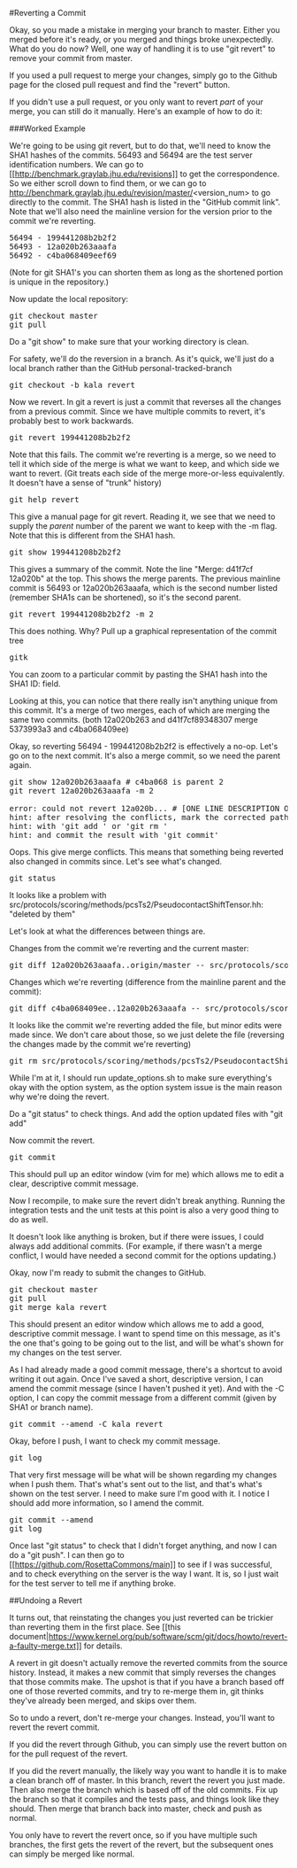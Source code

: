#Reverting a Commit

Okay, so you made a mistake in merging your branch to master. Either you merged before it's ready, or you merged and things broke unexpectedly. What do you do now? Well, one way of handling it is to use "git revert" to remove your commit from master. 

If you used a pull request to merge your changes, simply go to the Github page for the closed pull request and find the "revert" button.

If you didn't use a pull request, or you only want to revert *part* of your merge, you can still do it manually. Here's an example of how to do it:

###Worked Example

We're going to be using git revert, but to do that, we'll need to know the SHA1 hashes of the commits. 56493 and 56494 are the test server identification numbers. We can go to  [[http://benchmark.graylab.jhu.edu/revisions]] to get the correspondence. So we either scroll down to find them, or we can go to <nowiki>http://benchmark.graylab.jhu.edu/revision/master/<version_num></nowiki> to go directly to the commit. The SHA1 hash is listed in the "GitHub commit link". Note that we'll also need the mainline version for the version prior to the commit we're reverting.

<pre>
56494 - 199441208b2b2f2
56493 - 12a020b263aaafa
56492 - c4ba068409eef69
</pre>

(Note for git SHA1's you can shorten them as long as the shortened portion is unique in the repository.)

Now update the local repository:

<pre>
git checkout master
git pull
</pre>

Do a "git show" to make sure that your working directory is clean.

For safety, we'll do the reversion in a branch. As it's quick, we'll just do a local branch rather than the GitHub personal-tracked-branch

<pre>
git checkout -b kala_revert
</pre>

Now we revert. In git a revert is just a commit that reverses all the changes from a previous commit. Since we have multiple commits to revert, it's probably best to work backwards.

<pre>
git revert 199441208b2b2f2
</pre>

Note that this fails. The commit we're reverting is a merge, so we need to tell it which side of the merge is what we want to keep, and which side we want to revert. (Git treats each side of the merge more-or-less equivalently. It doesn't have a sense of "trunk" history)

<pre>
git help revert  
</pre>

This give a manual page for git revert. Reading it, we see that we need to supply the *parent* number of the parent we want to keep with the -m flag. Note that this is different from the SHA1 hash.

<pre>
git show 199441208b2b2f2
</pre>

This gives a summary of the commit. Note the line "Merge: d41f7cf 12a020b" at the top. This shows the merge parents. The previous mainline commit is 56493 or 12a020b263aaafa, which is the second number listed (remember SHA1s can be shortened), so it's the second parent.

<pre>
git revert 199441208b2b2f2 -m 2
</pre>

This does nothing. Why? Pull up a graphical representation of the commit tree

<pre>
gitk
</pre>

You can zoom to a particular commit by pasting the SHA1 hash into the SHA1 ID: field.

Looking at this, you can notice that there really isn't anything unique from this commit. It's a merge of two merges, each of which are merging the same two commits.  (both 12a020b263 and d41f7cf89348307 merge 5373993a3 and c4ba068409ee)

Okay, so reverting 56494 - 199441208b2b2f2 is effectively a no-op. Let's go on to the next commit. It's also a merge commit, so we need the parent again.

<pre>
git show 12a020b263aaafa # c4ba068 is parent 2
git revert 12a020b263aaafa -m 2

error: could not revert 12a020b... # [ONE LINE DESCRIPTION OF CHANGE]
hint: after resolving the conflicts, mark the corrected paths
hint: with 'git add <paths>' or 'git rm <paths>'
hint: and commit the result with 'git commit'
</pre>

Oops. This give merge conflicts. This means that something being reverted also changed in commits since. Let's see what's changed.

<pre>
git status
</pre>

It looks like a problem with src/protocols/scoring/methods/pcsTs2/PseudocontactShiftTensor.hh: "deleted by them"

Let's look at what the differences between things are.

Changes from the commit we're reverting and the current master:

<pre>
git diff 12a020b263aaafa..origin/master -- src/protocols/scoring/methods/pcsTs2/PseudocontactShiftTensor.hh
</pre>

Changes which we're reverting (difference from the mainline parent and the commit):

<pre>
git diff c4ba068409ee..12a020b263aaafa -- src/protocols/scoring/methods/pcsTs2/PseudocontactShiftTensor.hh
</pre>

It looks like the commit we're reverting added the file, but minor edits were made since. We don't care about those, so we just delete the file (reversing the changes made by the commit we're reverting)

<pre>
git rm src/protocols/scoring/methods/pcsTs2/PseudocontactShiftTensor.hh
</pre>

While I'm at it, I should run update_options.sh to make sure everything's okay with the option system, as the option system issue is the main reason why we're doing the revert.

Do a "git status" to check things. And add the option updated files with "git add"

Now commit the revert.

<pre>
git commit
</pre>

This should pull up an editor window  (vim for me) which allows me to edit a clear, descriptive commit message.

Now I recompile, to make sure the revert didn't break anything. Running the integration tests and the unit tests at this point is also a very good thing to do as well.

It doesn't look like anything is broken, but if there were issues, I could always add additional commits. (For example, if there wasn't a merge conflict, I would have needed a second commit for the options updating.)

Okay, now I'm ready to submit the changes to GitHub.

<pre>
git checkout master
git pull
git merge kala_revert
</pre>

This should present an editor window which allows me to add a good, descriptive commit message. I want to spend time on this message, as it's the one that's going to be going out to the list, and will be what's shown for my changes on the test server.

As I had already made a good commit message, there's a shortcut to avoid writing it out again. Once I've saved a short, descriptive version, I can amend the commit message (since I haven't pushed it yet). And with the -C option, I can copy the commit message from a different commit (given by SHA1 or branch name).

<pre>
git commit --amend -C kala_revert
</pre>

Okay, before I push, I want to check my commit message.

<pre>
git log
</pre>

That very first message will be what will be shown regarding my changes when I push them. That's what's sent out to the list, and that's what's shown on the test server. I need to make sure I'm good with it. I notice I should add more information, so I amend the commit.

<pre>
git commit --amend
git log
</pre>

Once last "git status" to check that I didn't forget anything, and now I can do a "git push". I can then go to [[https://github.com/RosettaCommons/main]] to see if I was successful, and to check everything on the server is the way I want. It is, so I just wait for the test server to tell me if anything broke.

##Undoing a Revert

It turns out, that reinstating the changes you just reverted can be trickier than reverting them in the first place. See [[this document|https://www.kernel.org/pub/software/scm/git/docs/howto/revert-a-faulty-merge.txt]] for details.

A revert in git doesn't actually remove the reverted commits from the source history. Instead, it makes a new commit that simply reverses the changes that those commits make. The upshot is that if you have a branch based off one of those reverted commits, and try to re-merge them in, git thinks they've already been merged, and skips over them.

So to undo a revert, don't re-merge your changes. Instead, you'll want to revert the revert commit. 

If you did the revert through Github, you can simply use the revert button on for the pull request of the revert.

If you did the revert manually, the likely way you want to handle it is to make a clean branch off of master. In this branch, revert the revert you just made. Then also merge the branch which is based off of the old commits. Fix up the branch so that it compiles and the tests pass, and things look like they should. Then merge that branch back into master, check and push as normal.

You only have to revert the revert once, so if you have multiple such branches, the first gets the revert of the revert, but the subsequent ones can simply be merged like normal.
